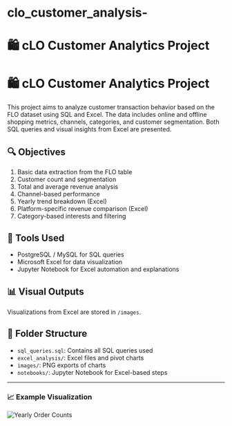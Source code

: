 # clo_customer_analysis-
# 🛍️ cLO Customer Analytics Project
# 🛍️ cLO Customer Analytics Project

This project aims to analyze customer transaction behavior based on the FLO dataset using SQL and Excel. The data includes online and offline shopping metrics, channels, categories, and customer segmentation. Both SQL queries and visual insights from Excel are presented.

## 🔍 Objectives

1. Basic data extraction from the FLO table
2. Customer count and segmentation
3. Total and average revenue analysis
4. Channel-based performance
5. Yearly trend breakdown (Excel)
6. Platform-specific revenue comparison (Excel)
7. Category-based interests and filtering

## 🧰 Tools Used

- PostgreSQL / MySQL for SQL queries
- Microsoft Excel for data visualization
- Jupyter Notebook for Excel automation and explanations

## 📊 Visual Outputs

Visualizations from Excel are stored in `/images`.

## 📁 Folder Structure

- `sql_queries.sql`: Contains all SQL queries used
- `excel_analysis/`: Excel files and pivot charts
- `images/`: PNG exports of charts
- `notebooks/`: Jupyter Notebook for Excel-based steps

---

### 📈 Example Visualization

![Yearly Order Counts](images/q6_yearly_chart.png)
